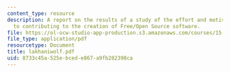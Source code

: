 ```yaml
---
content_type: resource
description: A report on the results of a study of the effort and motivations of individuals
  to contributing to the creation of Free/Open Source software.
file: https://ol-ocw-studio-app-production.s3.amazonaws.com/courses/15-352-managing-innovation-emerging-trends-spring-2005/8733c45a525ebcede867a9fb282398ca_lakhaniwolf.pdf
file_type: application/pdf
resourcetype: Document
title: lakhaniwolf.pdf
uid: 8733c45a-525e-bced-e867-a9fb282398ca
---
```

